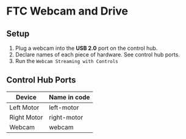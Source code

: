 # FTC Webcam and Drive
## Setup
1. Plug a webcam into the **USB 2.0** port on the control hub. 
2. Declare names of each piece of hardware. See control hub ports. 
3. Run the `Webcam Streaming with Controls`

## Control Hub Ports
| Device | Name in code |
| ------------- | ------------- |
| Left Motor | left-motor  |
| Right Motor  | right-motor  |
| Webcam  | webcam  |

